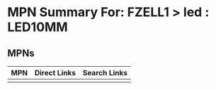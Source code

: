 



# MPN Summary For: FZELL1 > led : LED10MM

## MPNs
  

|MPN|Direct Links|Search Links|
| :--- | :--- | :--- |
||||
